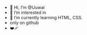 - 👋 Hi, I’m @Uuwai
- 👀 I’m interested in 
- 🌱 I’m currently learning HTML, CSS. 
- only on github
- :mending_heart:

<!---
Uuwai/Uuwai is a ✨ special ✨ repository because its `README.md` (this file) appears on your GitHub profile.
You can click the Preview link to take a look at your changes.
--->
